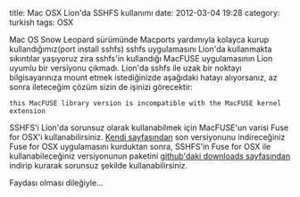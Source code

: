 title: Mac OSX Lion'da SSHFS kullanımı
date: 2012-03-04 19:28
category: turkish
tags: OSX

Mac OS Snow Leopard sürümünde Macports yardımıyla kolayca kurup kullandığımız(port install sshfs) sshfs uygulamasını Lion'da kullanmakta sıkıntılar yaşıyoruz zira sshfs'in kullandığı MacFUSE uygulamasının Lion uyumlu bir versiyonu çıkmadı. Lion'da sshfs ile uzak bir noktayı bilgisayarınıza mount etmek istediğinizde aşağıdaki hatayı alıyorsanız, az sonra ileteceğim çözüm sizin de işinizi görecektir:

    this MacFUSE library version is incompatible with the MacFUSE kernel extension

SSHFS'i Lion'da sorunsuz olarak kullanabilmek için MacFUSE'un varisi Fuse for OSX'i kullanabilirsiniz. [Kendi sayfasından](http://osxfuse.github.com/) son versiyonunu indireceğiniz Fuse for OSX uygulamasını kurduktan sonra, SSHFS'in Fuse for OSX ile kullanabileceğiniz versiyonunun paketini [github'daki downloads sayfasından](https://github.com/osxfuse/sshfs/downloads) indirip kurarak sorunsuz şekilde kullanabilirsiniz.

Faydası olması dileğiyle...

